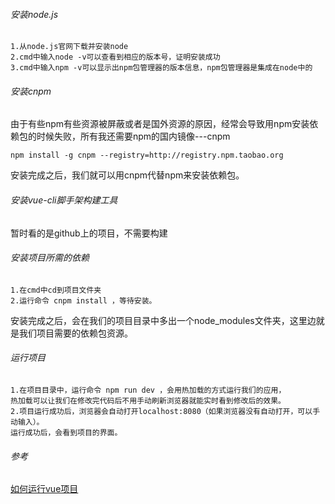 ###### 安装node.js

```
1.从node.js官网下载并安装node
2.cmd中输入node -v可以查看到相应的版本号，证明安装成功
3.cmd中输入npm -v可以显示出npm包管理器的版本信息，npm包管理器是集成在node中的
```
###### 安装cnpm
由于有些npm有些资源被屏蔽或者是国外资源的原因，经常会导致用npm安装依赖包的时候失败，所有我还需要npm的国内镜像---cnpm

```
npm install -g cnpm --registry=http://registry.npm.taobao.org
```
安装完成之后，我们就可以用cnpm代替npm来安装依赖包。
###### 安装vue-cli脚手架构建工具
暂时看的是github上的项目，不需要构建

###### 安装项目所需的依赖

```
1.在cmd中cd到项目文件夹
2.运行命令 cnpm install ，等待安装。
```
安装完成之后，会在我们的项目目录中多出一个node_modules文件夹，这里边就是我们项目需要的依赖包资源。

###### 运行项目

```
1.在项目目录中，运行命令 npm run dev ，会用热加载的方式运行我们的应用，
热加载可以让我们在修改完代码后不用手动刷新浏览器就能实时看到修改后的效果。
2.项目运行成功后，浏览器会自动打开localhost:8080（如果浏览器没有自动打开，可以手动输入）。
运行成功后，会看到项目的界面。
```
###### 参考
[如何运行vue项目](http://www.cnblogs.com/pengjunhao/p/6762141.html)